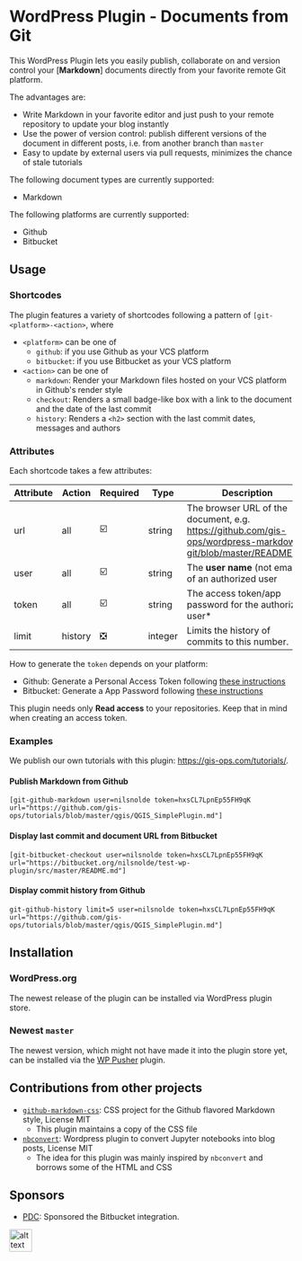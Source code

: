 # WordPress Plugin - Documents from Git

This WordPress Plugin lets you easily publish, collaborate on and version control your \[**Markdown**\] documents directly from your favorite remote Git platform.

The advantages are:

- Write Markdown in your favorite editor and just push to your remote repository to update your blog instantly
- Use the power of version control: publish different versions of the document in different posts, i.e. from another branch than `master`
- Easy to update by external users via pull requests, minimizes the chance of stale tutorials 

The following document types are currently supported:

- Markdown

The following platforms are currently supported:

- Github
- Bitbucket

## Usage

### Shortcodes

The plugin features a variety of shortcodes following a pattern of `[git-<platform>-<action>`, where

- `<platform>` can be one of
    - `github`: if you use Github as your VCS platform
    - `bitbucket`: if you use Bitbucket as your VCS platform
- `<action>` can be one of
    - `markdown`: Render your Markdown files hosted on your VCS platform in Github's render style
    - `checkout`: Renders a small badge-like box with a link to the document and the date of the last commit
    - `history`:  Renders a `<h2>` section with the last commit dates, messages and authors
    
### Attributes

Each shortcode takes a few attributes:

| Attribute | Action  | Required                      | Type    | Description                                                                                                   |
|-----------|---------|-------------------------------|---------|---------------------------------------------------------------------------------------------------------------|
| url       | all     | :ballot_box_with_check:       | string  | The browser URL of the document, e.g. https://github.com/gis-ops/wordpress-markdown-git/blob/master/README.md |
| user      | all     | :ballot_box_with_check:       | string  | The **user name** (not email) of an authorized user                                                           |
| token     | all     | :ballot_box_with_check:       | string  | The access token/app password for the authorized user*                                                        |
| limit     | history | :negative_squared_cross_mark: | integer | Limits the history of commits to this number.                                                                 |                                                               |

How to generate the `token` depends on your platform:

- Github: Generate a Personal Access Token following [these instructions](https://help.github.com/en/github/authenticating-to-github/creating-a-personal-access-token-for-the-command-line)
- Bitbucket: Generate a App Password following [these instructions](https://confluence.atlassian.com/bitbucket/app-passwords-828781300.html#Apppasswords-Createanapppassword)

This plugin needs only **Read access** to your repositories. Keep that in mind when creating an access token.

### Examples

We publish our own tutorials with this plugin: https://gis-ops.com/tutorials/.

#### Publish Markdown from Github

`[git-github-markdown user=nilsnolde token=hxsCL7LpnEp55FH9qK url="https://github.com/gis-ops/tutorials/blob/master/qgis/QGIS_SimplePlugin.md"]`

#### Display last commit and document URL from Bitbucket

`[git-bitbucket-checkout user=nilsnolde token=hxsCL7LpnEp55FH9qK url="https://bitbucket.org/nilsnolde/test-wp-plugin/src/master/README.md"]`

#### Display commit history from Github

`git-github-history limit=5 user=nilsnolde token=hxsCL7LpnEp55FH9qK url="https://github.com/gis-ops/tutorials/blob/master/qgis/QGIS_SimplePlugin.md"]`

## Installation

### WordPress.org

The newest release of the plugin can be installed via WordPress plugin store.

### Newest `master`

The newest version, which might not have made it into the plugin store yet, can be installed via the [WP Pusher](https://wppusher.com/download) plugin.

## Contributions from other projects

- [`github-markdown-css`](https://github.com/sindresorhus/github-markdown-css): CSS project for the Github flavored Markdown style, License MIT
    - This plugin maintains a copy of the CSS file
- [`nbconvert`](https://github.com/ghandic/nbconvert): Wordpress plugin to convert Jupyter notebooks into blog posts, License MIT
    - The idea for this plugin was mainly inspired by `nbconvert` and borrows some of the HTML and CSS

## Sponsors

- [PDC](https://pdc.org): Sponsored the Bitbucket integration.

<a href="https://www.pdc.org" target="_blank"><img src="https://www.pdc.org/wp-content/uploads/2019/05/PDCLogo-Optimized.png" alt="alt text" height="40px"></a>
